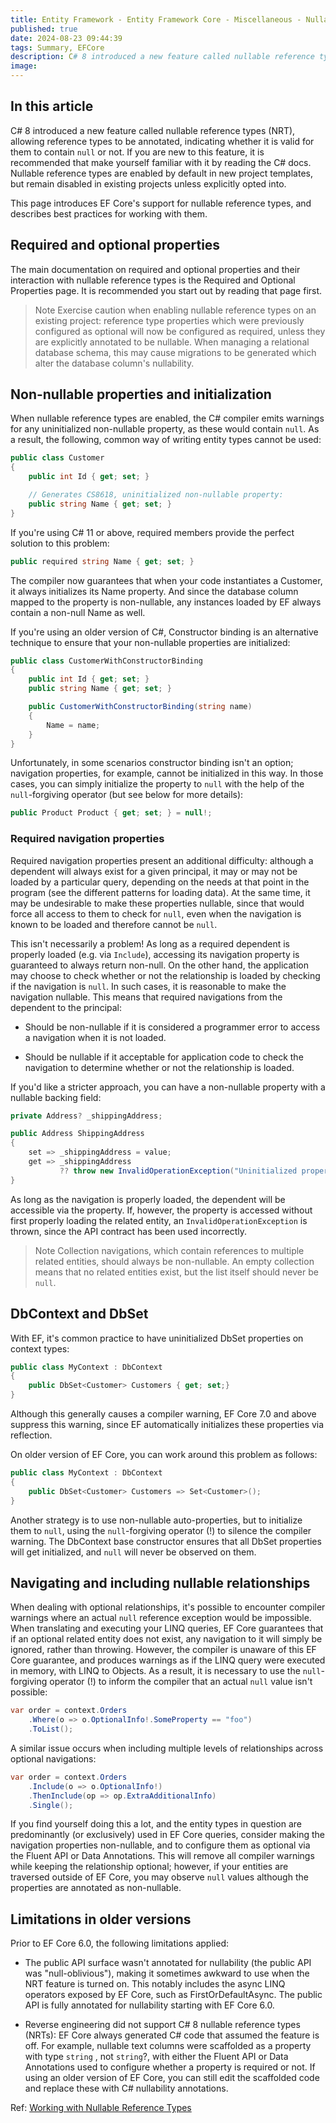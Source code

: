 ```yaml
---
title: Entity Framework - Entity Framework Core - Miscellaneous - Nullable reference types
published: true
date: 2024-08-23 09:44:39
tags: Summary, EFCore
description: C# 8 introduced a new feature called nullable reference types (NRT), allowing reference types to be annotated, indicating whether it is valid for them to contain null or not. If you are new to this feature, it is recommended that make yourself familiar with it by reading the C# docs. Nullable reference types are enabled by default in new project templates, but remain disabled in existing projects unless explicitly opted into.
image:
---
```


## In this article

C# 8 introduced a new feature called nullable reference types (NRT), allowing reference types to be annotated, indicating whether it is valid for them to contain ```null``` or not. If you are new to this feature, it is recommended that make yourself familiar with it by reading the C# docs. Nullable reference types are enabled by default in new project templates, but remain disabled in existing projects unless explicitly opted into.

This page introduces EF Core's support for nullable reference types, and describes best practices for working with them.

## Required and optional properties

The main documentation on required and optional properties and their interaction with nullable reference types is the Required and Optional Properties page. It is recommended you start out by reading that page first.

> Note
Exercise caution when enabling nullable reference types on an existing project: reference type properties which were previously configured as optional will now be configured as required, unless they are explicitly annotated to be nullable. When managing a relational database schema, this may cause migrations to be generated which alter the database column's nullability.

## Non-nullable properties and initialization

When nullable reference types are enabled, the C# compiler emits warnings for any uninitialized non-nullable property, as these would contain ```null```. As a result, the following, common way of writing entity types cannot be used:

```csharp
public class Customer
{
    public int Id { get; set; }

    // Generates CS8618, uninitialized non-nullable property:
    public string Name { get; set; }
}
```

If you're using C# 11 or above, required members provide the perfect solution to this problem:

```csharp
public required string Name { get; set; }
```

The compiler now guarantees that when your code instantiates a Customer, it always initializes its Name property. And since the database column mapped to the property is non-nullable, any instances loaded by EF always contain a non-null Name as well.

If you're using an older version of C#, Constructor binding is an alternative technique to ensure that your non-nullable properties are initialized:

```csharp
public class CustomerWithConstructorBinding
{
    public int Id { get; set; }
    public string Name { get; set; }

    public CustomerWithConstructorBinding(string name)
    {
        Name = name;
    }
}
```

Unfortunately, in some scenarios constructor binding isn't an option; navigation properties, for example, cannot be initialized in this way. In those cases, you can simply initialize the property to ```null``` with the help of the ```null```-forgiving operator (but see below for more details):

```csharp
public Product Product { get; set; } = null!;
```

### Required navigation properties

Required navigation properties present an additional difficulty: although a dependent will always exist for a given principal, it may or may not be loaded by a particular query, depending on the needs at that point in the program (see the different patterns for loading data). At the same time, it may be undesirable to make these properties nullable, since that would force all access to them to check for ```null```, even when the navigation is known to be loaded and therefore cannot be ```null```.

This isn't necessarily a problem! As long as a required dependent is properly loaded (e.g. via ```Include```), accessing its navigation property is guaranteed to always return non-null. On the other hand, the application may choose to check whether or not the relationship is loaded by checking if the navigation is ```null```. In such cases, it is reasonable to make the navigation nullable. This means that required navigations from the dependent to the principal:

- Should be non-nullable if it is considered a programmer error to access a navigation when it is not loaded.

- Should be nullable if it acceptable for application code to check the navigation to determine whether or not the relationship is loaded.

If you'd like a stricter approach, you can have a non-nullable property with a nullable backing field:

```csharp
private Address? _shippingAddress;

public Address ShippingAddress
{
    set => _shippingAddress = value;
    get => _shippingAddress
           ?? throw new InvalidOperationException("Uninitialized property: " + nameof(ShippingAddress));
}
```

As long as the navigation is properly loaded, the dependent will be accessible via the property. If, however, the property is accessed without first properly loading the related entity, an ```InvalidOperationException``` is thrown, since the API contract has been used incorrectly.

> Note
Collection navigations, which contain references to multiple related entities, should always be non-nullable. An empty collection means that no related entities exist, but the list itself should never be ```null```.

## DbContext and DbSet

With EF, it's common practice to have uninitialized DbSet properties on context types:

```c#
public class MyContext : DbContext
{
    public DbSet<Customer> Customers { get; set;}
}
```

Although this generally causes a compiler warning, EF Core 7.0 and above suppress this warning, since EF automatically initializes these properties via reflection.

On older version of EF Core, you can work around this problem as follows:

```c#
public class MyContext : DbContext
{
    public DbSet<Customer> Customers => Set<Customer>();
}
```

Another strategy is to use non-nullable auto-properties, but to initialize them to ```null```, using the ```null```-forgiving operator (!) to silence the compiler warning. The DbContext base constructor ensures that all DbSet properties will get initialized, and ```null``` will never be observed on them.

## Navigating and including nullable relationships

When dealing with optional relationships, it's possible to encounter compiler warnings where an actual ```null``` reference exception would be impossible. When translating and executing your LINQ queries, EF Core guarantees that if an optional related entity does not exist, any navigation to it will simply be ignored, rather than throwing. However, the compiler is unaware of this EF Core guarantee, and produces warnings as if the LINQ query were executed in memory, with LINQ to Objects. As a result, it is necessary to use the ```null```-forgiving operator (!) to inform the compiler that an actual ```null``` value isn't possible:

```csharp
var order = context.Orders
    .Where(o => o.OptionalInfo!.SomeProperty == "foo")
    .ToList();
```

A similar issue occurs when including multiple levels of relationships across optional navigations:

```csharp
var order = context.Orders
    .Include(o => o.OptionalInfo!)
    .ThenInclude(op => op.ExtraAdditionalInfo)
    .Single();
```

If you find yourself doing this a lot, and the entity types in question are predominantly (or exclusively) used in EF Core queries, consider making the navigation properties non-nullable, and to configure them as optional via the Fluent API or Data Annotations. This will remove all compiler warnings while keeping the relationship optional; however, if your entities are traversed outside of EF Core, you may observe ```null``` values although the properties are annotated as non-nullable.

## Limitations in older versions

Prior to EF Core 6.0, the following limitations applied:

- The public API surface wasn't annotated for nullability (the public API was "null-oblivious"), making it sometimes awkward to use when the NRT feature is turned on. This notably includes the async LINQ operators exposed by EF Core, such as FirstOrDefaultAsync. The public API is fully annotated for nullability starting with EF Core 6.0.

- Reverse engineering did not support C# 8 nullable reference types (NRTs): EF Core always generated C# code that assumed the feature is off. For example, nullable text columns were scaffolded as a property with type ```string``` , not ```string```?, with either the Fluent API or Data Annotations used to configure whether a property is required or not. If using an older version of EF Core, you can still edit the scaffolded code and replace these with C# nullability annotations.

Ref: [Working with Nullable Reference Types](https://learn.microsoft.com/en-us/ef/core/miscellaneous/nullable-reference-types)